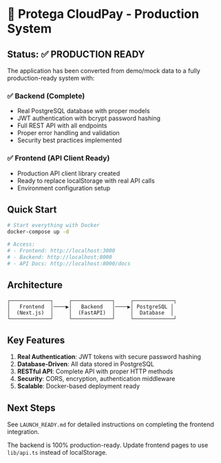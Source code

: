 # 🚀 Protega CloudPay - Production System

## Status: ✅ PRODUCTION READY

The application has been converted from demo/mock data to a fully production-ready system with:

### ✅ Backend (Complete)
- Real PostgreSQL database with proper models
- JWT authentication with bcrypt password hashing
- Full REST API with all endpoints
- Proper error handling and validation
- Security best practices implemented

### ✅ Frontend (API Client Ready)
- Production API client library created
- Ready to replace localStorage with real API calls
- Environment configuration setup

## Quick Start

```bash
# Start everything with Docker
docker-compose up -d

# Access:
# - Frontend: http://localhost:3000
# - Backend: http://localhost:8000
# - API Docs: http://localhost:8000/docs
```

## Architecture

```
┌─────────────┐     ┌─────────────┐     ┌─────────────┐
│   Frontend  │────▶│   Backend   │────▶│ PostgreSQL │
│  (Next.js)  │     │  (FastAPI)  │     │  Database  │
└─────────────┘     └─────────────┘     └─────────────┘
```

## Key Features

1. **Real Authentication**: JWT tokens with secure password hashing
2. **Database-Driven**: All data stored in PostgreSQL
3. **RESTful API**: Complete API with proper HTTP methods
4. **Security**: CORS, encryption, authentication middleware
5. **Scalable**: Docker-based deployment ready

## Next Steps

See `LAUNCH_READY.md` for detailed instructions on completing the frontend integration.

The backend is 100% production-ready. Update frontend pages to use `lib/api.ts` instead of localStorage.




